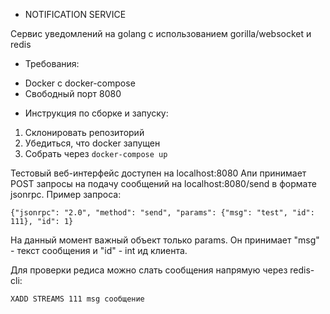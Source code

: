 * NOTIFICATION SERVICE

Сервис уведомлений на golang с использованием gorilla/websocket и redis

* Требования:
+ Docker с docker-compose
+ Свободный порт 8080

* Инструкция по сборке и запуску:
1. Склонировать репозиторий 
2. Убедиться, что docker запущен
3. Собрать через 
``` docker-compose up ```

Тестовый веб-интерфейс доступен на localhost:8080
Апи принимает POST запросы на подачу сообщений на localhost:8080/send в формате jsonrpc. 
Пример запроса: 

``` 
{"jsonrpc": "2.0", "method": "send", "params": {"msg": "test", "id": 111}, "id": 1}
```

На данный момент важный объект только params. Он принимает "msg" - текст сообщения и "id" - int ид клиента.

Для проверки редиса можно слать сообщения напрямую через redis-cli: 

```
XADD STREAMS 111 msg сообщение
```